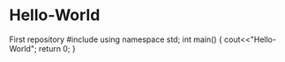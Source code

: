 # Hello-World
First repository
#include<iostream>
using namespace std;
int main()
{
   cout<<"Hello-World";
    return 0;
}
